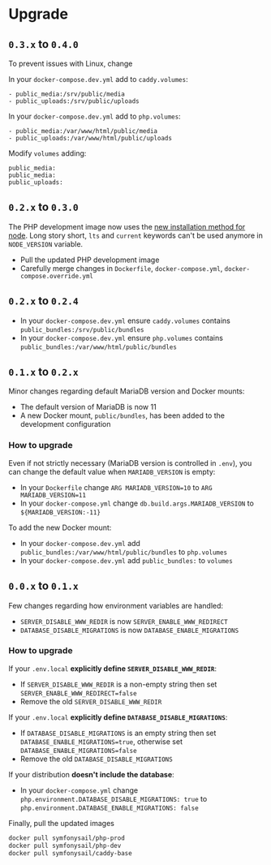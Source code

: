 # Upgrade

## `0.3.x` to `0.4.0`

To prevent issues with Linux, change


In your `docker-compose.dev.yml` add to `caddy.volumes`:

```
- public_media:/srv/public/media
- public_uploads:/srv/public/uploads
```

In your `docker-compose.dev.yml` add to `php.volumes`:

```
- public_media:/var/www/html/public/media
- public_uploads:/var/www/html/public/uploads
```

Modify `volumes` adding:

```
public_media:
public_media:
public_uploads:
```

## `0.2.x` to `0.3.0`

The PHP development image now uses the [new installation method for node](https://github.com/nodesource/distributions). Long story short, `lts` and `current` keywords can't be used anymore in `NODE_VERSION` variable.

- Pull the updated PHP development image
- Carefully merge changes in `Dockerfile`, `docker-compose.yml`, `docker-compose.override.yml`

## `0.2.x` to `0.2.4`

- In your `docker-compose.dev.yml` ensure `caddy.volumes` contains `public_bundles:/srv/public/bundles`
- In your `docker-compose.dev.yml` ensure `php.volumes` contains `public_bundles:/var/www/html/public/bundles`

## `0.1.x` to `0.2.x`

Minor changes regarding default MariaDB version and Docker mounts:

- The default version of MariaDB is now 11
- A new Docker mount, `public/bundles`, has been added to the development configuration

### How to upgrade

Even if not strictly necessary (MariaDB version is controlled in `.env`), you can change the default value when `MARIADB_VERSION` is empty:

- In your `Dockerfile` change `ARG MARIADB_VERSION=10` to `ARG MARIADB_VERSION=11`
- In your `docker-compose.yml` change `db.build.args.MARIADB_VERSION` to `${MARIADB_VERSION:-11}`

To add the new Docker mount:

- In your `docker-compose.dev.yml` add `public_bundles:/var/www/html/public/bundles` to `php.volumes`
- In your `docker-compose.dev.yml` add `public_bundles:` to `volumes`

## `0.0.x` to `0.1.x`

Few changes regarding how environment variables are handled:

- `SERVER_DISABLE_WWW_REDIR` is now `SERVER_ENABLE_WWW_REDIRECT`
- `DATABASE_DISABLE_MIGRATIONS` is now `DATABASE_ENABLE_MIGRATIONS`

### How to upgrade

If your `.env.local` **explicitly define `SERVER_DISABLE_WWW_REDIR`**:

- If `SERVER_DISABLE_WWW_REDIR` is a non-empty string then set `SERVER_ENABLE_WWW_REDIRECT=false`
- Remove the old `SERVER_DISABLE_WWW_REDIR`

If your `.env.local` **explicitly define `DATABASE_DISABLE_MIGRATIONS`**:

- If `DATABASE_DISABLE_MIGRATIONS` is an empty string then set `DATABASE_ENABLE_MIGRATIONS=true`, otherwise set `DATABASE_ENABLE_MIGRATIONS=false`
- Remove the old `DATABASE_DISABLE_MIGRATIONS`

If your distribution **doesn't include the database**:

- In your `docker-compose.yml` change `php.environment.DATABASE_DISABLE_MIGRATIONS: true` to `php.environment.DATABASE_ENABLE_MIGRATIONS: false`

Finally, pull the updated images

```bash
docker pull symfonysail/php-prod
docker pull symfonysail/php-dev
docker pull symfonysail/caddy-base
```
